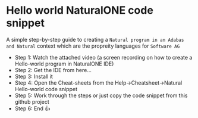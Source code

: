 # Hello world NaturalONE code snippet
A simple step-by-step guide to creating a `Natural program in an Adabas and Natural` context which are the propreity languages for `Software AG`


- Step 1: Watch the attached video (a screen recording on how to create a Hello-world program in NaturalONE IDE)
- Step 2: Get the IDE from here...
- Step 3: Install it
- Step 4: Open the Cheat-sheets from the Help->Cheatsheet->Natural Hello-world code snippet
- Step 5: Work through the steps or just copy the code snippet from this github project
- Step 6: End :+1:

	
